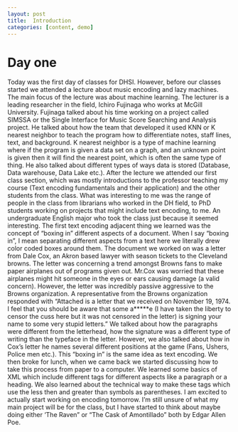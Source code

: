 ```yaml
---
layout: post
title:  Introduction
categories: [content, demo]
---
```

# Day one
Today was the first day of classes for DHSI. However, before our classes started we attended a lecture about music encoding and lazy machines. The main focus of the lecture was about machine learning. The lecturer is a leading researcher in the field, Ichiro Fujinaga who works at McGill University. Fujinaga talked about his time working on a project called SIMSSA or the Single Interface for Music Score Searching and Analysis project. He talked about how the team that developed it used KNN or K nearest neighbor to teach the program how to differentiate notes, staff lines, text, and background. K nearest neighbor is a type of machine learning where if the program is given a data set on a graph, and an unknown point is given then it will find the nearest point, which is often the same type of thing. He also talked about different types of ways data is stored (Database, Data warehouse, Data Lake etc.). After the lecture we attended our first class section, which was mostly introductions to the professor teaching my course (Text encoding fundamentals and their application) and the other students from the class. What was interesting to me was the range of people in the class from librarians who worked in the DH field, to PhD students working on projects that might include text encoding, to me. An undergraduate English major who took the class just because it seemed interesting. The first text encoding adjacent thing we learned was the concept of “boxing in” different aspects of a document.  When I say “boxing in”, I mean separating different aspects from a text here we literally drew color coded boxes around them. The document we worked on was a letter from Dale Cox, an Akron based lawyer with season tickets to the Cleveland browns. The letter was concerning a trend amongst Browns fans to make paper airplanes out of programs given out. Mr.Cox was worried that these airplanes might hit someone in the eyes or ears causing damage (a valid concern). However, the letter was incredibly passive aggressive to the Browns organization. A representative from the Browns organization responded with “Attached is a letter that we received on November 19, 1974. I feel that you should be aware that some a*****e (I have taken the liberty to censor the cuss here but it was not censored in the letter) is signing your name to some very stupid letters.” We talked about how the paragraphs were different from the letterhead, how the signature was a different type of writing than the typeface in the letter. However, we also talked about how in Cox’s letter he names several different positions at the game (Fans, Ushers, Police men etc.). This “boxing in” is the same idea as text encoding. We then broke for lunch, when we came back we started discussing how to take this process from paper to a computer. We learned some basics of XML which include different tags for different aspects like a paragraph or a heading. We also learned about the technical way to make these tags which use the less then and greater than symbols as parentheses. I am excited to actually start working on encoding tomorrow. I’m still unsure of what my main project will be for the class, but I have started to think about maybe doing either ‘The Raven” or “The Cask of Amontillado” both by Edgar Allen Poe. 
